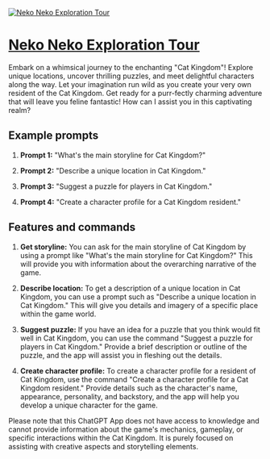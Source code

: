 [![Neko Neko Exploration Tour](https://files.oaiusercontent.com/file-kYvTCVP9eW1txlASHXDFZ1Ra?se=2123-10-19T05%3A03%3A42Z&sp=r&sv=2021-08-06&sr=b&rscc=max-age%3D31536000%2C%20immutable&rscd=attachment%3B%20filename%3D81d54f71-a66d-44c0-9774-9231de983251.png&sig=RuCPkwYWtxPDtrdXvlFN4uls0%2BJMZnavyFovBogeGTQ%3D)](https://chat.openai.com/g/g-gGgQ21n1T-neko-neko-exploration-tour)

# [Neko Neko Exploration Tour](https://chat.openai.com/g/g-gGgQ21n1T-neko-neko-exploration-tour)

Embark on a whimsical journey to the enchanting "Cat Kingdom"! Explore unique locations, uncover thrilling puzzles, and meet delightful characters along the way. Let your imagination run wild as you create your very own resident of the Cat Kingdom. Get ready for a purr-fectly charming adventure that will leave you feline fantastic! How can I assist you in this captivating realm?

## Example prompts

1. **Prompt 1:** "What's the main storyline for Cat Kingdom?"

2. **Prompt 2:** "Describe a unique location in Cat Kingdom."

3. **Prompt 3:** "Suggest a puzzle for players in Cat Kingdom."

4. **Prompt 4:** "Create a character profile for a Cat Kingdom resident."

## Features and commands

1. **Get storyline:** You can ask for the main storyline of Cat Kingdom by using a prompt like "What's the main storyline for Cat Kingdom?" This will provide you with information about the overarching narrative of the game.

2. **Describe location:** To get a description of a unique location in Cat Kingdom, you can use a prompt such as "Describe a unique location in Cat Kingdom." This will give you details and imagery of a specific place within the game world.

3. **Suggest puzzle:** If you have an idea for a puzzle that you think would fit well in Cat Kingdom, you can use the command "Suggest a puzzle for players in Cat Kingdom." Provide a brief description or outline of the puzzle, and the app will assist you in fleshing out the details.

4. **Create character profile:** To create a character profile for a resident of Cat Kingdom, use the command "Create a character profile for a Cat Kingdom resident." Provide details such as the character's name, appearance, personality, and backstory, and the app will help you develop a unique character for the game.

Please note that this ChatGPT App does not have access to knowledge and cannot provide information about the game's mechanics, gameplay, or specific interactions within the Cat Kingdom. It is purely focused on assisting with creative aspects and storytelling elements.